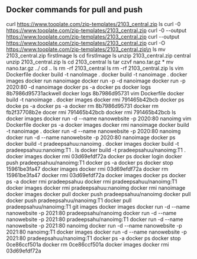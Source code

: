 



## Docker commands for pull and push 



  curl https://www.tooplate.com/zip-templates/2103_central.zip
  ls
  curl -0 https://www.tooplate.com/zip-templates/2103_central.zip
  curl -0 --output https://www.tooplate.com/zip-templates/2103_central.zip
  curl --output https://www.tooplate.com/zip-templates/2103_central.zip
  curl -O https://www.tooplate.com/zip-templates/2103_central.zip\n
  ls
  mv 2103_central.zip firstImage
  ls
  cd firstImage
  ls
  unzip 2103_central.zip central
  unzip 2103_central.zip 
  ls
  cd 2103_central
  ls
  tar czvf nano.tar.gz *
  mv nano.tar.gz ../
  cd ..
  ls
  rm -rf 2103_central
  ls
  rm -rf 2103_central.zip
  ls
  vim Dockerfile
  docker build -t nanoImage .
  docker build -t nanoimage .
  docker images
  docker run nanoimage
  docker run -p -d nanoimage
  docker run -p 2020:80  -d nanoimage
  docker ps -a
  docker ps
  docker logs 8b7986d95731ackwell
  docker logs 8b7986d95731
  vim Dockerfile
  docker build -t nanoimage .
  docker images
  docker rmi 791465b42bcb
  docker ps
  docke ps -a
  docker ps -a
  docker rm 8b7986d95731
  docker rm fb2f37708b2e
  docer rmi 791465b42bcb
  docker rmi 791465b42bcb
  ls
  docker images
  docker run -d --name nanowebsite -p 2020:80 nanoimg
  vim Dockerfile
  docker ps -a
  docker images
  docker rmi nanoimage
  docker build -t nanoimage .
  docker run -d --name nanowebsite -p 2020:80 nanoimg
  docker run -d --name nanowebsite -p 2020:80 nanoimage
  docker ps
  docker build -t pradeepsahuu:nanoimg .
  docker images
  docker build -t pradeepsahuu:nanoimg:T1 .
  ls
  docker build -t pradeepsahuu/nanoimg:T1 .
  docker images
  docker rmi 03d69efdf72a
  docker ps
  docker login
  docker push pradeepsahuu/nanoimg:T1
  docker ps -a
  docker ps
  docker stop 15961be3fa47
  docker images
  docker rmi 03d69efdf72a
  docker rm 15961be3fa47
  docker rmi 03d69efdf72a
  docker images
  docker ps 
  docker ps -a
  docker rmi pradeepsahuu
  docker rmi pradeepsahuu/nanoimg:T1
  docker images
  docker rmi pradeepsahuu:nanoimg
  docker rmi nanoimage
  docker images
  docker pull docker push pradeepsahuu/nanoimg
  docker pull docker push pradeepsahuu/nanoimg:T1
  docker pull pradeepsahuu/nanoimg:T1
  git images
  docker images
  docker run -d --name nanowebsite -p 2021:80 pradeepsahu/nanoimg
  docker run -d --name nanowebsite -p 2021:80 pradeepsahu/nanoimg:T1
  docker run -d --name nanowebsite -p 2021:80 nanoimg
  docker run -d --name nanowebsite -p 2021:80 nanoimg:T1
  docker images
  docker run -d --name nanowebsite -p 2021:80 pradeepsahuu/nanoimg:T1
  docker ps -a
  docker ps
  docker stop 0ce86ccf501a
  docker rm 0ce86ccf501a
  docker images
  docker rmi 03d69efdf72a


